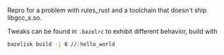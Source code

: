 Repro for a problem with rules_rust and a toolchain that doesn't ship libgcc_s.so.

Tweaks can be found in `.bazelrc` to exhibit different behavior, build with
```bash
bazelisk build -j 8 //:hello_world
```

